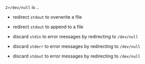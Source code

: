 `2>/dev/null` is ..

* redirect `stdout` to overwrite a file

* redirect `stdout` to append to a file

* discard `stdin` to error messages by redirecting to `/dev/null`

+ discard `stderr` to error messages by redirecting to `/dev/null`

* discard `stdout` to error messages by redirecting to `/dev/null`
